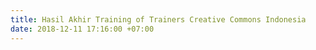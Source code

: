 ```yaml
---
title: Hasil Akhir Training of Trainers Creative Commons Indonesia
date: 2018-12-11 17:16:00 +07:00
---
```


